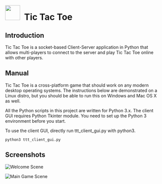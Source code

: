 <img src="http://raw.github.com/CharmySoft/tic-tac-toe-in-python/master/icons/icon.png" width="48"/>&nbsp;&nbsp;**Tic Tac Toe**
========================

Introduction
------------------------
Tic Tac Toe is a socket-based Client-Server application in Python that allows multi-players to connect to the server and play Tic Tac Toe online with other players.  


Manual
------------------------
Tic Tac Toe is a cross-platform game that should work on any modern desktop operating systems. The instructions below are demonstrated on a Linux distro, but you should be able to run this on Windows and Mac OS X as well.  

All the Python scripts in this project are written for Python 3.x. The client GUI requires Python Tkinter module. You need to set up the Python 3 environment before you start.  

To use the client GUI, directly run ttt_client_gui.py with python3.

	python3 ttt_client_gui.py


Screenshots
------------------------
![Welcome Scene](/screenshots/gui-welcome-scene.png?raw=true "Welcome Scene")  

![Main Game Scene](/screenshots/gui-main-game-scene.png?raw=true "Main Game Scene")  
